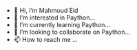 - 👋 Hi, I’m Mahmoud Eid
- 👀 I’m interested in Paython...
- 🌱 I’m currently learning Paython...
- 💞️ I’m looking to collaborate on Paython...
- 📫 How to reach me ...

<!---
MahmoudEid475/MahmoudEid475 is a ✨ special ✨ repository because its `README.md` (this file) appears on your GitHub profile.
You can click the Preview link to take a look at your changes.
--->
